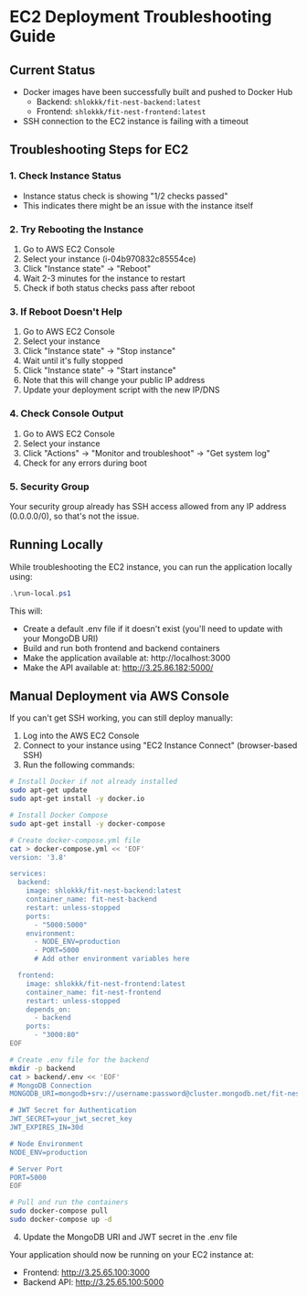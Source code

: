 # EC2 Deployment Troubleshooting Guide

## Current Status
- Docker images have been successfully built and pushed to Docker Hub
  - Backend: `shlokkk/fit-nest-backend:latest`
  - Frontend: `shlokkk/fit-nest-frontend:latest`
- SSH connection to the EC2 instance is failing with a timeout

## Troubleshooting Steps for EC2

### 1. Check Instance Status
- Instance status check is showing "1/2 checks passed"
- This indicates there might be an issue with the instance itself

### 2. Try Rebooting the Instance
1. Go to AWS EC2 Console
2. Select your instance (i-04b970832c85554ce)
3. Click "Instance state" → "Reboot"
4. Wait 2-3 minutes for the instance to restart
5. Check if both status checks pass after reboot

### 3. If Reboot Doesn't Help
1. Go to AWS EC2 Console
2. Select your instance
3. Click "Instance state" → "Stop instance"
4. Wait until it's fully stopped
5. Click "Instance state" → "Start instance"
6. Note that this will change your public IP address
7. Update your deployment script with the new IP/DNS

### 4. Check Console Output
1. Go to AWS EC2 Console
2. Select your instance
3. Click "Actions" → "Monitor and troubleshoot" → "Get system log"
4. Check for any errors during boot

### 5. Security Group
Your security group already has SSH access allowed from any IP address (0.0.0.0/0), so that's not the issue.

## Running Locally

While troubleshooting the EC2 instance, you can run the application locally using:

```powershell
.\run-local.ps1
```

This will:
- Create a default .env file if it doesn't exist (you'll need to update with your MongoDB URI)
- Build and run both frontend and backend containers
- Make the application available at: http://localhost:3000
- Make the API available at: http://3.25.86.182:5000/

## Manual Deployment via AWS Console

If you can't get SSH working, you can still deploy manually:

1. Log into the AWS EC2 Console
2. Connect to your instance using "EC2 Instance Connect" (browser-based SSH)
3. Run the following commands:

```bash
# Install Docker if not already installed
sudo apt-get update
sudo apt-get install -y docker.io

# Install Docker Compose
sudo apt-get install -y docker-compose

# Create docker-compose.yml file
cat > docker-compose.yml << 'EOF'
version: '3.8'

services:
  backend:
    image: shlokkk/fit-nest-backend:latest
    container_name: fit-nest-backend
    restart: unless-stopped
    ports:
      - "5000:5000"
    environment:
      - NODE_ENV=production
      - PORT=5000
      # Add other environment variables here

  frontend:
    image: shlokkk/fit-nest-frontend:latest
    container_name: fit-nest-frontend
    restart: unless-stopped
    depends_on:
      - backend
    ports:
      - "3000:80"
EOF

# Create .env file for the backend
mkdir -p backend
cat > backend/.env << 'EOF'
# MongoDB Connection
MONGODB_URI=mongodb+srv://username:password@cluster.mongodb.net/fit-nest

# JWT Secret for Authentication
JWT_SECRET=your_jwt_secret_key
JWT_EXPIRES_IN=30d

# Node Environment
NODE_ENV=production

# Server Port
PORT=5000
EOF

# Pull and run the containers
sudo docker-compose pull
sudo docker-compose up -d
```

4. Update the MongoDB URI and JWT secret in the .env file

Your application should now be running on your EC2 instance at:
- Frontend: http://3.25.65.100:3000
- Backend API: http://3.25.65.100:5000
